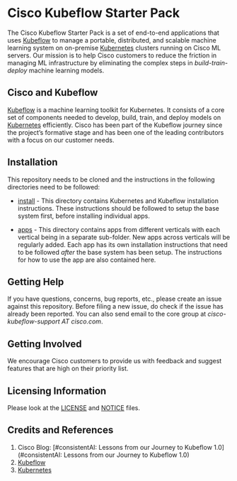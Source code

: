 # Cisco Kubeflow Starter Pack
The Cisco Kubeflow Starter Pack is a set of end-to-end applications that
uses [Kubeflow](https://www.kubeflow.org/) to manage a portable,
distributed, and scalable machine learning system on on-premise
[Kubernetes](https://kubernetes.io/)
clusters running on Cisco ML servers. Our mission is to help Cisco
customers to reduce the friction in managing ML infrastructure by
eliminating the complex steps in *build-train-deploy* machine learning
models.

## Cisco and Kubeflow
[Kubeflow](https://www.kubeflow.org/)
is a machine learning toolkit for Kubernetes. It consists of
a core set of components needed to develop, build, train, and deploy
models on [Kubernetes](https://kubernetes.io/) efficiently.
Cisco has been part of the Kubeflow
journey since the project’s formative stage and has been one of the
leading contributors with a focus on our customer needs.

## Installation
This repository needs to be cloned and the instructions in the following
directories need to be followed:

- [install](./install) - This directory contains Kubernetes and
  Kubeflow installation instructions. These instructions should be followed
  to setup the base system first, before installing individual apps.

- [apps](./apps) - This directory contains apps from different verticals
  with each vertical being in a separate sub-folder.
  New apps across verticals will be regularly added. Each app has its
  own installation instructions that need to be followed *after* the base
  system has been setup. The instructions for how to use the app are also
  contained here.

## Getting Help
If you have questions, concerns, bug reports, etc., please create an issue against this repository. Before filing a new issue, do check if the
issue has already been reported. You can also send email to the core group
at *cisco-kubeflow-support AT cisco.com*.

## Getting Involved
We encourage Cisco customers to provide us with feedback and suggest
features that are high on their priority list.

## Licensing Information
Please look at the [LICENSE](./LICENSE) and [NOTICE](./NOTICE) files.

## Credits and References
1. Cisco Blog: [#consistentAI: Lessons from our Journey to Kubeflow 1.0](#consistentAI: Lessons from our Journey to Kubeflow 1.0)
2. [Kubeflow](https://www.kubeflow.org/)
3. [Kubernetes](https://kubernetes.io/)
